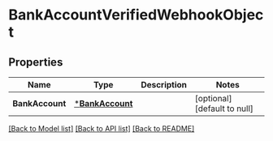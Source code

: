 # BankAccountVerifiedWebhookObject

## Properties

 Name            | Type                               | Description | Notes                        
-----------------|------------------------------------|-------------|------------------------------
 **BankAccount** | [***BankAccount**](BankAccount.md) |             | [optional] [default to null] 

[[Back to Model list]](../README.md#documentation-for-models) [[Back to API list]](../README.md#documentation-for-api-endpoints) [[Back to README]](../README.md)

